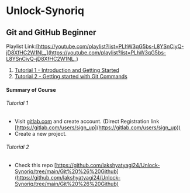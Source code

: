 # Unlock-Synoriq

## Git and GitHub Beginner
Playlist Link:[https://youtube.com/playlist?list=PLhW3qG5bs-L8YSnCiyQ-jD8XfHC2W1NL_](https://youtube.com/playlist?list=PLhW3qG5bs-L8YSnCiyQ-jD8XfHC2W1NL_)

1. [Tutorial 1 - Introduction and Getting Started](#Tutorial-1)
2. [Tutorial 2 - Getting started with Git Commands](#Tutorial-2)

#### Summary of Course
###### Tutorial 1
* Visit [gitlab.com](gitlab.com) and create account. (Direct Registration link [https://gitlab.com/users/sign_up](https://gitlab.com/users/sign_up))
* Create a new project.
###### Tutorial 2
* Check this repo [https://github.com/lakshyatyagi24/Unlock-Synoriq/tree/main/Git%20%26%20Github](https://github.com/lakshyatyagi24/Unlock-Synoriq/tree/main/Git%20%26%20Github)
